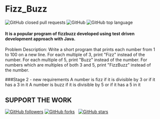 # Fizz_Buzz

![GitHub closed pull requests](https://img.shields.io/github/issues-pr-closed/cvkoo7/Fizz_Buzz)
![GitHub](https://img.shields.io/github/license/cvkoo7/Fizz_Buzz)
![GitHub top language](https://img.shields.io/github/languages/top/cvkoo7/Fizz_Buzz)

#### It is a popular program of fizzbuzz developed using test driven development approach with Java.
Problem Description: Write a short program that prints each number from 1 to 100 on a new line. For each multiple of 3, print "Fizz" instead of the number. For each multiple of 5, print "Buzz" instead of the number. For numbers which are multiples of both 3 and 5, print "FizzBuzz" instead of the number.

###Stage 2 - new requirements
  A number is fizz if it is divisible by 3 or if it has a 3 in it
  A number is buzz if it is divisible by 5 or if it has a 5 in it


## SUPPORT THE WORK

[![GitHub followers](https://img.shields.io/github/followers/cvkoo7?label=follow&style=social)](https://github.com/cvkoo7?tab=followers)
[![GitHub forks](https://img.shields.io/github/forks/cvkoo7/Fizz_Buzz?label=forks&style=social)](https://github.com/cvkoo7/Fizz_Buzz) &nbsp;
[![GitHub stars](https://img.shields.io/github/stars/cvkoo7/Fizz_Buzz?style=social)](https://github.com/cvkoo7/Fizz_Buzz)
&nbsp;
